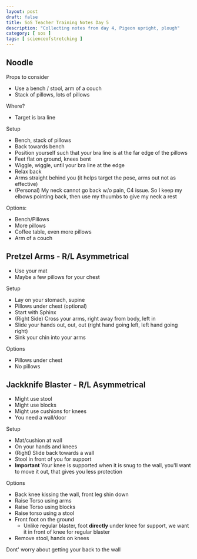 ```yaml
---
layout: post
draft: false
title: SoS Teacher Training Notes Day 5
description: "Collecting notes from day 4, Pigeon upright, plough"
category: [ sos ]
tags: [ scienceofstretching ]
---
```


## Noodle
Props to consider
* Use a bench / stool, arm of a couch
* Stack of pillows, lots of pillows

Where?
* Target is bra line

Setup
* Bench, stack of pillows
* Back towards bench
* Position yourself such that your bra line is at the far edge of the pillows
* Feet flat on ground, knees bent
* Wiggle, wiggle, until your bra line at the edge
* Relax back
* Arms straight behind you (it helps target the pose, arms out not as effective)
* (Personal) My neck cannot go back w/o pain, C4 issue. So I keep my elbows pointing back, then use my thuumbs to give my neck a rest

Options:
* Bench/Pillows
* More pillows
* Coffee table, even more pillows
* Arm of a couch

## Pretzel Arms - R/L Asymmetrical

* Use your mat
* Maybe a few pillows for your chest

Setup
* Lay on your stomach, supine
* Pillows under chest (optional)
* Start with Sphinx
* (Right Side) Cross your arms, right away from body, left in
* Slide your hands out, out, out (right hand going left, left hand going right)
* Sink your chin into your arms

Options
* Pillows under chest
* No pillows

## Jackknife Blaster - R/L Asymmetrical

* Might use stool
* Might use blocks
* Might use cushions for knees
* You need a wall/door

Setup
* Mat/cushion at wall
* On your hands and knees
* (Right) Slide back towards a wall
* Stool in front of you for support
* **Important** Your knee is supported when it is snug to the wall, you'll want to move it out, that gives you less protection

Options
* Back knee kissing the wall, front leg shin down
* Raise Torso using arms
* Raise Torso using blocks
* Raise torso using a stool
* Front foot on the ground 
  * Unlike regular blaster, foot **directly** under knee for support, we want it in front of knee for regular blaster
* Remove stool, hands on knees

Dont' worry about getting your back to the wall